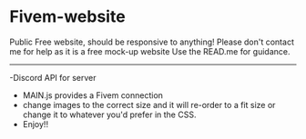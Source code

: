 # Fivem-website
Public Free website, should be responsive to anything! Please don't contact me for help as it is a free mock-up website Use the READ.me for guidance.

---------------------------------------------------------------------------

-Discord API for server
- MAIN.js provides a Fivem connection 
- change images to the correct size and it will re-order to a fit size or change it to whatever you'd prefer in the CSS.
- Enjoy!!
